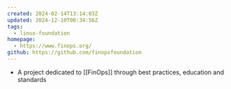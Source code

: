 ```yaml
---
created: 2024-02-14T13:14:03Z
updated: 2024-12-10T08:34:56Z
tags:
  - linux-foundation
homepage:
  - https://www.finops.org/
github: https://github.com/finopsfoundation
---
```

- A project dedicated to [[FinOps]] through best practices, education and standards